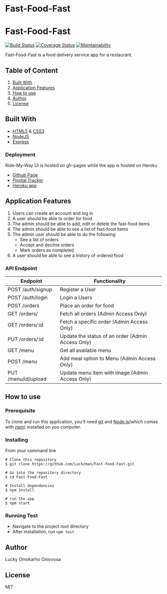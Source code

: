 # Fast-Food-Fast
# Fast-Food-Fast

[![Build Status](https://travis-ci.com/Luckzman/Fast-Food-Fast.svg?branch=develop)](https://travis-ci.com/Luckzman/Fast-Food-Fast)
[![Coverage Status](https://coveralls.io/repos/github/Luckzman/Fast-Food-Fast/badge.svg?branch=develop)](https://coveralls.io/github/Luckzman/Fast-Food-Fast?branch=develop)
[![Maintainability](https://api.codeclimate.com/v1/badges/6b8c8ed5861f3851d0f0/maintainability)](https://codeclimate.com/github/Luckzman/Fast-Food-Fast/maintainability)

Fast-Food-Fast​ is a food delivery service app for a restaurant.


## Table of Content 
1. [Built With](#built-with)
2. [Application Features](#application-features)
3. [How to use](#how-to-use)
4. [Author](#author)
5. [License](#license)

## Built With
* [HTML5](https://developer.mozilla.org/en-US/docs/Web/Guide/HTML/HTML5) & [CSS3](https://developer.mozilla.org/en-US/docs/Web/CSS/CSS3)
* [NodeJS](https://nodejs.org/en/)
* [Express](https://expressjs.com/)

### Deployment
Ride-My-Way UI is hosted on gh-pages while the app is hosted on Heroku
* [Github Page](https://luckzman.github.io/Fast-Food-Fast/ui/index.html)
* [Pivotal Tracker](https://www.pivotaltracker.com/n/projects/2193919)
* [Heroku app](https://fastfoodfast2018.herokuapp.com/api/v1/order/)

## Application Features
1. Users can create an account and log in
2. A user should be able to order for food
3. The admin should be able to add, edit or delete the fast-food items
4. The admin should be able to see a list of fast-food items
5. The admin user should be able to do the following:
    * See a list of orders
    * Accept and decline orders
    * Mark orders as completed
6. A user should be able to see a history of ordered food

### API Endpoint
Endpoint | Functionality
-------- | -------------
POST  /auth/signup | Register a User
POST  /auth/login | Login a Users
POST  /orders | Place an order for food
GET /orders/ | Fetch all orders (Admin Access Only)
GET /orders/:id | Fetch a specific order (Admin Access Only)
PUT /orders/:id | Update the status of an order (Admin Access Only)
GET /menu | Get all available menu
POST /menu | Add meal option to Menu (Admin Access Only)
PUT /menu/id/upload | Update menu item with image (Admin Access Only)

## How to use
### Prerequisite
To clone and run this application, you'll need [git](https://git-scm.com/downloads) and [Node.js](https://nodejs.org/en/download/)(which comes with [npm](https://www.npmjs.com/)) installed on you computer.

### Installing
From your command line
```
# Clone this repository
$ git clone https://github.com/Luckzman/Fast-Food-Fast.git

# Go into the repository directory
$ cd Fast-Food-Fast

# Install dependencies
$ npm install

# run the app
$ npm start
```

### Running Test
* Navigate to the project root directory
* After installation, run `npm test`

## Author
Lucky Omokarho Oniovosa

## License
MIT